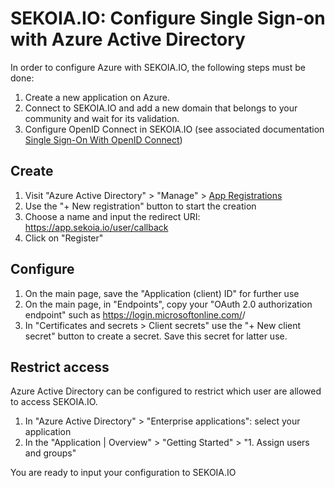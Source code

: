 # SEKOIA.IO: Configure Single Sign-on with Azure Active Directory

In order to configure Azure with SEKOIA.IO, the following steps must be done:

1. Create a new application on Azure.
2. Connect to SEKOIA.IO and add a new domain that belongs to your community and wait for its validation.
3. Configure OpenID Connect in SEKOIA.IO (see associated documentation [Single Sign-On With OpenID Connect](../SSO_openid_connect.md))

## Create

1. Visit "Azure Active Directory" > "Manage" > [App Registrations](https://portal.azure.com/#view/Microsoft_AAD_IAM/ActiveDirectoryMenuBlade/~/RegisteredApps)
2. Use the "+ New registration" button to start the creation
3. Choose a name and input the redirect URI: https://app.sekoia.io/user/callback
4. Click on "Register"

## Configure

1. On the main page, save the "Application (client) ID" for further use
2. On the main page, in "Endpoints", copy your "OAuth 2.0 authorization endpoint" such as https://login.microsoftonline.com/<YOUR TENANT ID>/
3. In "Certificates and secrets > Client secrets" use the "+ New client secret" button to create a secret. Save this secret for latter use. 

## Restrict access

Azure Active Directory can be configured to restrict which user are allowed to access SEKOIA.IO.

1. In "Azure Active Directory" > "Enterprise applications": select your application
2. In the "Application | Overview" > "Getting Started" > "1. Assign users and groups"

You are ready to input your configuration to SEKOIA.IO